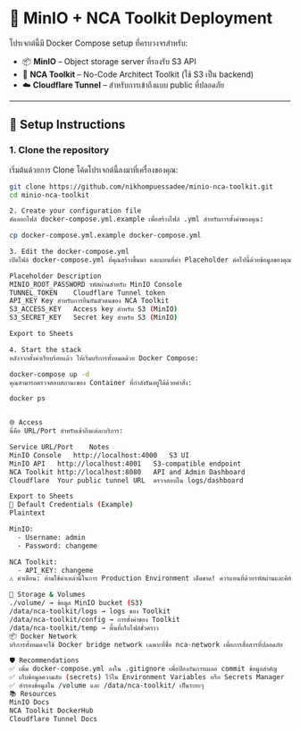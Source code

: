 # 🧰 MinIO + NCA Toolkit Deployment

โปรเจกต์นี้มี Docker Compose setup ที่ครบวงจรสำหรับ:
* 📦 **MinIO** – Object storage server ที่รองรับ S3 API
* 🧱 **NCA Toolkit** – No-Code Architect Toolkit (ใช้ S3 เป็น backend)
* ☁️ **Cloudflare Tunnel** – สำหรับการเข้าถึงแบบ public ที่ปลอดภัย

---

## 🔧 Setup Instructions

### 1. Clone the repository

เริ่มต้นด้วยการ Clone โค้ดโปรเจกต์นี้ลงมาที่เครื่องของคุณ:

```bash
git clone https://github.com/nikhompuessadee/minio-nca-toolkit.git
cd minio-nca-toolkit

2. Create your configuration file
คัดลอกไฟล์ docker-compose.yml.example เพื่อสร้างไฟล์ .yml สำหรับการตั้งค่าของคุณ:

cp docker-compose.yml.example docker-compose.yml

3. Edit the docker-compose.yml
เปิดไฟล์ docker-compose.yml ที่คุณสร้างขึ้นมา และแทนที่ค่า Placeholder ต่อไปนี้ด้วยข้อมูลของคุณ:

Placeholder	Description
MINIO_ROOT_PASSWORD	รหัสผ่านสำหรับ MinIO Console
TUNNEL_TOKEN	Cloudflare Tunnel token
API_KEY	Key สำหรับการยืนยันตัวตนของ NCA Toolkit
S3_ACCESS_KEY	Access key สำหรับ S3 (MinIO)
S3_SECRET_KEY	Secret key สำหรับ S3 (MinIO)

Export to Sheets

4. Start the stack
หลังจากตั้งค่าเรียบร้อยแล้ว ให้เริ่มบริการทั้งหมดด้วย Docker Compose:

docker-compose up -d
คุณสามารถตรวจสอบสถานะของ Container ที่กำลังรันอยู่ได้ด้วยคำสั่ง:

docker ps


🌐 Access
นี่คือ URL/Port สำหรับเข้าถึงแต่ละบริการ:

Service	URL/Port	Notes
MinIO Console	http://localhost:4000	S3 UI
MinIO API	http://localhost:4001	S3-compatible endpoint
NCA Toolkit	http://localhost:8080	API and Admin Dashboard
Cloudflare	Your public tunnel URL	ตรวจสอบใน logs/dashboard

Export to Sheets
🔐 Default Credentials (Example)
Plaintext

MinIO:
  - Username: admin
  - Password: changeme

NCA Toolkit:
  - API_KEY: changeme
⚠️ คำเตือน: ห้ามใช้ค่าเหล่านี้ในการ Production Environment เด็ดขาด! ควรแทนที่ด้วยรหัสผ่านและคีย์ที่มีความปลอดภัยสูงเสมอ.

📁 Storage & Volumes
./volume/ → ข้อมูล MinIO bucket (S3)
/data/nca-toolkit/logs → logs ของ Toolkit
/data/nca-toolkit/config → การตั้งค่าของ Toolkit
/data/nca-toolkit/temp → พื้นที่เก็บไฟล์ชั่วคราว
📦 Docker Network
บริการทั้งหมดจะใช้ Docker bridge network เฉพาะที่ชื่อ nca-network เพื่อการสื่อสารที่ปลอดภัย

🛡 Recommendations
✅ เพิ่ม docker-compose.yml ลงใน .gitignore เพื่อป้องกันการเผลอ commit ข้อมูลสำคัญ
✅ เก็บข้อมูลความลับ (secrets) ไว้ใน Environment Variables หรือ Secrets Manager
✅ สำรองข้อมูลใน /volume และ /data/nca-toolkit/ เป็นระยะๆ
📚 Resources
MinIO Docs
NCA Toolkit DockerHub
Cloudflare Tunnel Docs
